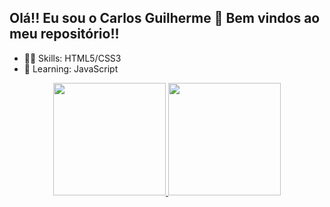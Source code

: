 ## Olá!! Eu sou o Carlos Guilherme 👋 Bem vindos ao meu repositório!!

- 🐱‍👤 Skills: HTML5/CSS3
- 🌱 Learning: JavaScript

<div align="center">
  <a href="https://github.com/Carlos7122">
  <img height="180em" src="https://github-readme-stats.vercel.app/api?username=Carlos7122&show_icons=true&theme=dark&include_all_commits=true&count_private=true"/>
  <img height="180em" src="https://github-readme-stats.vercel.app/api/top-langs/?username=Carlos7122&layout=compact&langs_count=7&theme=dark"/>
</div>
